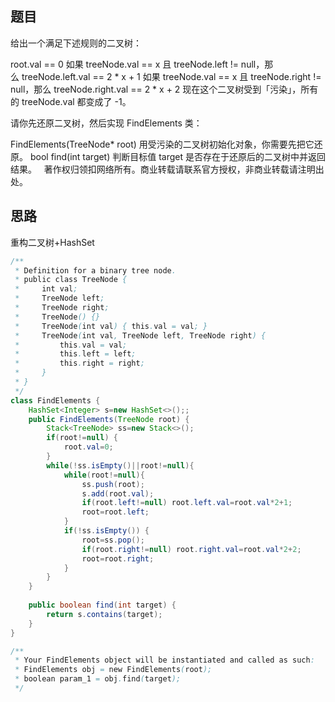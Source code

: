 ## 题目
给出一个满足下述规则的二叉树：

root.val == 0
如果 treeNode.val == x 且 treeNode.left != null，那么 treeNode.left.val == 2 * x + 1
如果 treeNode.val == x 且 treeNode.right != null，那么 treeNode.right.val == 2 * x + 2
现在这个二叉树受到「污染」，所有的 treeNode.val 都变成了 -1。

请你先还原二叉树，然后实现 FindElements 类：

FindElements(TreeNode* root) 用受污染的二叉树初始化对象，你需要先把它还原。
bool find(int target) 判断目标值 target 是否存在于还原后的二叉树中并返回结果。
 
著作权归领扣网络所有。商业转载请联系官方授权，非商业转载请注明出处。
## 思路
重构二叉树+HashSet
```java
/**
 * Definition for a binary tree node.
 * public class TreeNode {
 *     int val;
 *     TreeNode left;
 *     TreeNode right;
 *     TreeNode() {}
 *     TreeNode(int val) { this.val = val; }
 *     TreeNode(int val, TreeNode left, TreeNode right) {
 *         this.val = val;
 *         this.left = left;
 *         this.right = right;
 *     }
 * }
 */
class FindElements {
    HashSet<Integer> s=new HashSet<>();;
    public FindElements(TreeNode root) {
        Stack<TreeNode> ss=new Stack<>();
        if(root!=null) {
            root.val=0;  
        }
        while(!ss.isEmpty()||root!=null){
            while(root!=null){
                ss.push(root);
                s.add(root.val);
                if(root.left!=null) root.left.val=root.val*2+1;
                root=root.left;
            }
            if(!ss.isEmpty()) {
                root=ss.pop();
                if(root.right!=null) root.right.val=root.val*2+2;
                root=root.right;
            }
        }
    }
    
    public boolean find(int target) {
        return s.contains(target);
    }
}

/**
 * Your FindElements object will be instantiated and called as such:
 * FindElements obj = new FindElements(root);
 * boolean param_1 = obj.find(target);
 */
```
